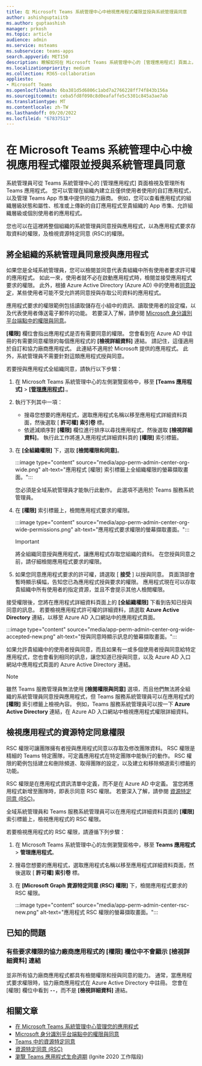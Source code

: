 ```yaml
---
title: 在 Microsoft Teams 系統管理中心中檢視應用程式權限並授與系統管理員同意
author: ashishguptaiitb
ms.author: guptaashish
manager: prkosh
ms.topic: article
audience: admin
ms.service: msteams
ms.subservice: teams-apps
search.appverid: MET150
description: 瞭解如何在 Microsoft Teams 系統管理中心的 [管理應用程式] 頁面上，檢視應用程式要求的權限，以及將系統管理員同意授與應用程式。
ms.localizationpriority: medium
ms.collection: M365-collaboration
appliesto:
- Microsoft Teams
ms.openlocfilehash: 6ba381d5d6806c1abd7a2766228ff74f843b156a
ms.sourcegitcommit: ceba5fd8f098c8d0eafaffe5c5301c845a3ae7ab
ms.translationtype: MT
ms.contentlocale: zh-TW
ms.lasthandoff: 09/20/2022
ms.locfileid: "67837513"
---
```

# <a name="view-app-permissions-and-grant-admin-consent-in-the-microsoft-teams-admin-center"></a>在 Microsoft Teams 系統管理中心中檢視應用程式權限並授與系統管理員同意

系統管理員可從 Teams 系統管理中心的 [管理應用程式] 頁面檢視及管理所有 Teams 應用程式。 您可以管理在組織內建立且僅供使用者使用的自訂應用程式，以及管理 Teams App 市集中提供的協力廠商。 例如，您可以查看應用程式的組織層級狀態和屬性、核准或上傳新的自訂應用程式至貴組織的 App 市集、允許組織層級或個別使用者的應用程式。

您也可以在這裡將整個組織的系統管理員同意授與應用程式，以為應用程式要求存取資料的權限，及檢視資源特定同意 (RSC)的權限。

## <a name="grant-org-wide-admin-consent-to-an-app"></a>將全組織的系統管理員同意授與應用程式

如果您是全域系統管理員，您可以檢閱並同意代表貴組織中所有使用者要求許可權的應用程式。 如此一來，使用者就不必在啟動應用程式時，檢閱並接受應用程式要求的權限。 此外，根據 Azure Active Directory (Azure AD) 中的使用者[同意設定](/azure/active-directory/manage-apps/configure-user-consent)，某些使用者可能不受允許將同意授與存取公司資料的應用程式。

應用程式要求的權限範例包括讀取儲存在小組中的資訊、讀取使用者的設定檔，以及代表使用者傳送電子郵件的功能。 若要深入了解，請參閱 [Microsoft 身分識別平台端點中的權限與同意](/azure/active-directory/develop/v2-permissions-and-consent)。

**[權限]** 欄位會指出應用程式是否有需要同意的權限。 您會看到在 Azure AD 中註冊的有需要同意權限的每個應用程式的 **[檢視詳細資料]** 連結。 請記住，這僅適用於自訂和協力廠商應用程式。 此連結不適用於 Microsoft 提供的應用程式。 此外，系統管理員不需要針對這類應用程式授與同意。

若要授與應用程式全組織同意，請執行以下步驟：

1. 在 Microsoft Teams 系統管理中心的左側瀏覽窗格中，移至 **[Teams 應用程式]** > **[[管理應用程式]](https://admin.teams.microsoft.com/policies/manage-apps)**.。

1. 執行下列其中一項：
    * 搜尋您想要的應用程式，選取應用程式名稱以移至應用程式詳細資料頁面，然後選取 [ **許可權] 索引卷** 標。
    * 依遞減順序對 **[權限]** 欄位進行排序以尋找應用程式，然後選取 **[檢視詳細資料]**。 執行此工作將進入應用程式詳細資料頁的 **[權限]** 索引標籤。

1. 在 **[全組織權限]** 下，選取 **[檢閲權限和同意]**。

    :::image type="content" source="media/app-perm-admin-center-org-wide.png" alt-text="應用程式 [權限] 索引標籤上全組織權限的螢幕擷取畫面。":::

    您必須是全域系統管理員才能執行此動作。 此選項不適用於 Teams 服務系統管理員。

1. 在 **[權限]** 索引標籤上，檢閲應用程式要求的權限。

    :::image type="content" source="media/app-perm-admin-center-org-wide-permissions.png" alt-text="應用程式要求權限的螢幕擷取畫面。":::

    > [!IMPORTANT]
    > 將全組織同意授與應用程式，讓應用程式存取您組織的資料。 在您授與同意之前，請仔細檢閱應用程式要求的權限。

1. 如果您同意應用程式要求的許可權，請選取 [ **接受** ] 以授與同意。 頁面頂部會暫時顯示橫幅，告知您已為應用程式授與要求的權限。 應用程式現在可以存取貴組織中所有使用者的指定資源，並且不會提示其他人檢閲權限。

接受權限後，您將在應用程式詳細資料頁面上的 **[全組織權限]** 下看到告知已授與同意的訊息。 若要檢視應用程式許可權的詳細資料，請選取 **Azure Active Directory** 連結，以移至 Azure AD 入口網站中的應用程式頁面。

:::image type="content" source="media/app-perm-admin-center-org-wide-accepted-new.png" alt-text="授與同意時顯示訊息的螢幕擷取畫面。":::

如果允許貴組織中的使用者授與同意，而且如果有一或多個使用者授與同意給特定應用程式，您也會看到相同的訊息，讓您知道已授與同意，以及 Azure AD 入口網站中應用程式頁面的 Azure Active Directory 連結。

> [!NOTE]
> 雖然 Teams 服務管理員無法使用 **[檢閱權限與同意]** 選項，而且他們無法將全組織的系統管理員同意授與應用程式，但 Teams 服務系統管理員可以在應用程式的 **[權限]** 索引標籤上檢視內容。 例如，Teams 服務系統管理員可以按一下 **Azure Active Directory** 連結，在 Azure AD 入口網站中檢視應用程式權限詳細資料。

## <a name="view-resource-specific-consent-permissions-of-an-app"></a>檢視應用程式的資源特定同意權限

RSC 權限可讓團隊擁有者授與應用程式同意以存取及修改團隊資料。 RSC 權限是精細的 Teams 特定團隊，可定義應用程式在特定團隊中能執行的動作。 RSC 權限的範例包括建立和刪除頻道、取得團隊的設定，以及建立和移除頻道索引標籤的功能。

RSC 權限是在應用程式資訊清單中定義，而不是在 Azure AD 中定義。 當您將應用程式新增至團隊時，即表示同意 RSC 權限。 若要深入了解，請參閱 [資源特定同意 (RSC)](/microsoftteams/platform/graph-api/rsc/resource-specific-consent)。

全域系統管理員和 Teams 服務系統管理員可以在應用程式詳細資料頁面的 **[權限]** 索引標籤上，檢視應用程式的 RSC 權限。

若要檢視應用程式的 RSC 權限，請遵循下列步驟：

1. 在 Microsoft Teams 系統管理中心的左側瀏覽窗格中，移至 **Teams 應用程式** > **管理應用程式**。
1. 搜尋您想要的應用程式，選取應用程式名稱以移至應用程式詳細資料頁面，然後選取 [ **許可權] 索引卷** 標。
1. 在 **[Microsoft Graph 資源特定同意 (RSC) 權限]** 下，檢閱應用程式要求的 RSC 權限。

    :::image type="content" source="media/app-perm-admin-center-rsc-new.png" alt-text="應用程式 RSC 權限的螢幕擷取畫面。":::

## <a name="known-issues"></a>已知的問題

### <a name="the-view-details-link-isnt-displayed-in-the-permissions-column-for-some-third-party-apps-that-request-permissions"></a>有些要求權限的協力廠商應用程式的 [權限] 欄位中不會顯示 [檢視詳細資料] 連結

並非所有協力廠商應用程式都具有檢閱權限和授與同意的能力。 通常，當應用程式要求權限時，協力廠商應用程式在 Azure Active Directory 中註冊。 您會在 [權限] 欄位中看到 **`--`**，而不是 **[檢視詳細資料]** 連結。

## <a name="related-articles"></a>相關文章

* [在 Microsoft Teams 系統管理中心管理您的應用程式](manage-apps.md)
* [Microsoft 身分識別平台端點中的權限與同意](/azure/active-directory/develop/v2-permissions-and-consent)
* [Teams 中的資源特定同意](resource-specific-consent.md)
* [資源特定同意 (RSC)](/microsoftteams/platform/graph-api/rsc/resource-specific-consent)
* [瀏覽 Teams 應用程式生命週期](https://aka.ms/PR132) (Ignite 2020 工作階段)
